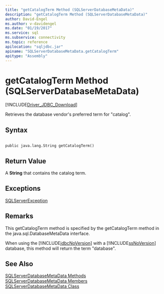 ```yaml
---
title: "getCatalogTerm Method (SQLServerDatabaseMetaData)"
description: "getCatalogTerm Method (SQLServerDatabaseMetaData)"
author: David-Engel
ms.author: v-davidengel
ms.date: "01/19/2017"
ms.service: sql
ms.subservice: connectivity
ms.topic: reference
apilocation: "sqljdbc.jar"
apiname: "SQLServerDatabaseMetaData.getCatalogTerm"
apitype: "Assembly"
---
```

# getCatalogTerm Method (SQLServerDatabaseMetaData)
[!INCLUDE[Driver_JDBC_Download](../../../includes/driver_jdbc_download.md)]

  Retrieves the database vendor's preferred term for "catalog".  
  
## Syntax  
  
```  
  
public java.lang.String getCatalogTerm()  
```  
  
## Return Value  
 A **String** that contains the catalog term.  
  
## Exceptions  
 [SQLServerException](../../../connect/jdbc/reference/sqlserverexception-class.md)  
  
## Remarks  
 This getCatalogTerm method is specified by the getCatalogTerm method in the java.sql.DatabaseMetaData interface.  
  
 When using the [!INCLUDE[jdbcNoVersion](../../../includes/jdbcnoversion_md.md)] with a [!INCLUDE[ssNoVersion](../../../includes/ssnoversion-md.md)] database, this method will return the term "database".  
  
## See Also  
 [SQLServerDatabaseMetaData Methods](../../../connect/jdbc/reference/sqlserverdatabasemetadata-methods.md)   
 [SQLServerDatabaseMetaData Members](../../../connect/jdbc/reference/sqlserverdatabasemetadata-members.md)   
 [SQLServerDatabaseMetaData Class](../../../connect/jdbc/reference/sqlserverdatabasemetadata-class.md)  
  
  
